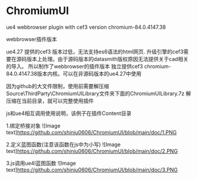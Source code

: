 # ChromiumUI
ue4 webbrowser plugin with cef3 version chromium-84.0.4147.38

webbrowser插件版本

ue4.27 提供的cef3 版本过低，无法支持es6语法的html网页.
升级引擎的cef3需要在源码版本上处理。由于源码版本的datasmith版权原因无法提供关于cad相关的导入。
所以制作了webbrowser的插件版本
独立提供cef3 chromium-84.0.4147.38版本内核。可以在非源码版本的ue4.27中使用

因为github的大文件限制，使用前需要解压缩Source\ThirdParty\ChromiumUILibrary文件夹下面的ChromiumUILibrary.7z
解压缩在当前目录，就可以完整使用插件

js和ue4相互调用使用说明，该例子在插件Content目录

1.绑定桥接对象
 ![Image text]https://github.com/shiniu0606/ChromiumUI/blob/main/doc/1.PNG

2.定义蓝图函数(注意该函数在js中为小写)
 ![Image text]https://github.com/shiniu0606/ChromiumUI/blob/main/doc/2.PNG

3.js调用ue4l蓝图函数
 ![Image text]https://github.com/shiniu0606/ChromiumUI/blob/main/doc/3.PNG